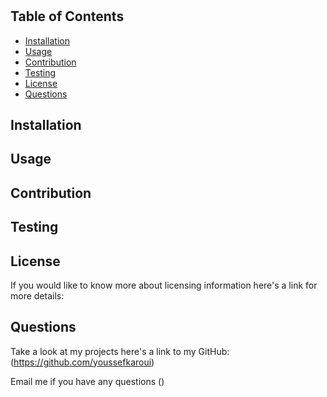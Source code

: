 # 
  
 
  

  ## Table of Contents

  - [Installation](#installation)
  - [Usage](#usage)
  - [Contribution](#contributionGuidelines)
  - [Testing](#testing)
  - [License](#license)
  - [Questions](#questions)


  <a name="installation"></a>
  ## Installation

  

  <a name= "usage"></a>

  ## Usage

  
  <a name="contributionGuidelines"></a>

  ## Contribution 

  

  <a name="testing"></a>

  ## Testing 

  

  <a name="license"></a>

  ## License 

  

  If you would like to know more about licensing information here's a link for more details: 

  <a name="questions"></a>

  ## Questions 

  Take a look at my projects here's a link to my GitHub:(https://github.com/youssefkaroui)

  Email me if you have any questions ()

  